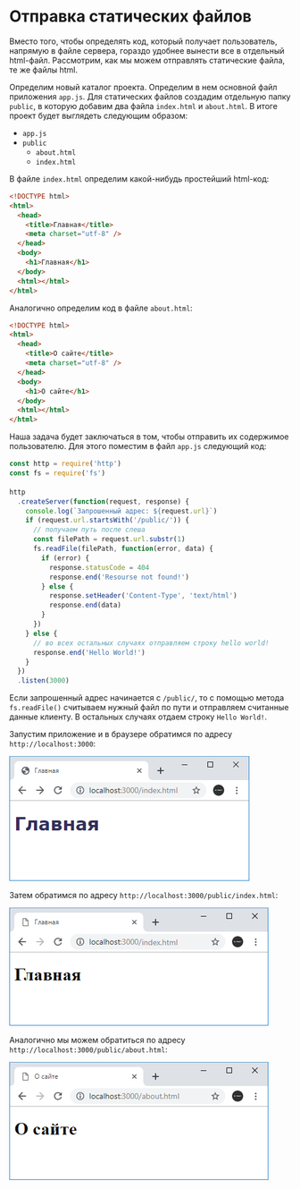# Отправка статических файлов

Вместо того, чтобы определять код, который получает пользователь, напрямую в файле сервера, гораздо удобнее вынести все в отдельный html-файл. Рассмотрим, как мы можем отправлять статические файла, те же файлы html.

Определим новый каталог проекта. Определим в нем основной файл приложения `app.js`. Для статических файлов создадим отдельную папку `public`, в которую добавим два файла `index.html` и `about.html`. В итоге проект будет выглядеть следующим образом:

- `app.js`
- `public`
  - `about.html`
  - `index.html`

В файле `index.html` определим какой-нибудь простейший html-код:

```html
<!DOCTYPE html>
<html>
  <head>
    <title>Главная</title>
    <meta charset="utf-8" />
  </head>
  <body>
    <h1>Главная</h1>
  </body>
  <html></html>
</html>
```

Аналогично определим код в файле `about.html`:

```html
<!DOCTYPE html>
<html>
  <head>
    <title>О сайте</title>
    <meta charset="utf-8" />
  </head>
  <body>
    <h1>О сайте</h1>
  </body>
  <html></html>
</html>
```

Наша задача будет заключаться в том, чтобы отправить их содержимое пользователю. Для этого поместим в файл `app.js` следующий код:

```js
const http = require('http')
const fs = require('fs')

http
  .createServer(function(request, response) {
    console.log(`Запрошенный адрес: ${request.url}`)
    if (request.url.startsWith('/public/')) {
      // получаем путь после слеша
      const filePath = request.url.substr(1)
      fs.readFile(filePath, function(error, data) {
        if (error) {
          response.statusCode = 404
          response.end('Resourse not found!')
        } else {
          response.setHeader('Content-Type', 'text/html')
          response.end(data)
        }
      })
    } else {
      // во всех остальных случаях отправляем строку hello world!
      response.end('Hello World!')
    }
  })
  .listen(3000)
```

Если запрошенный адрес начинается с `/public/`, то с помощью метода `fs.readFile()` считываем нужный файл по пути и отправляем считанные данные клиенту. В остальных случаях отдаем строку `Hello World!`.

Запустим приложение и в браузере обратимся по адресу `http://localhost:3000`:

![3.1.png](3.1.png)

Затем обратимся по адресу `http://localhost:3000/public/index.html`:

![3.2.png](3.2.png)

Аналогично мы можем обратиться по адресу `http://localhost:3000/public/about.html`:

![3.8.png](3.8.png)
